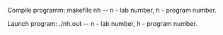 Compile programm:
    makefile nh -- n - lab number, h - program number.

Launch program:
    ./nh.out -- n - lab number, h - program number.